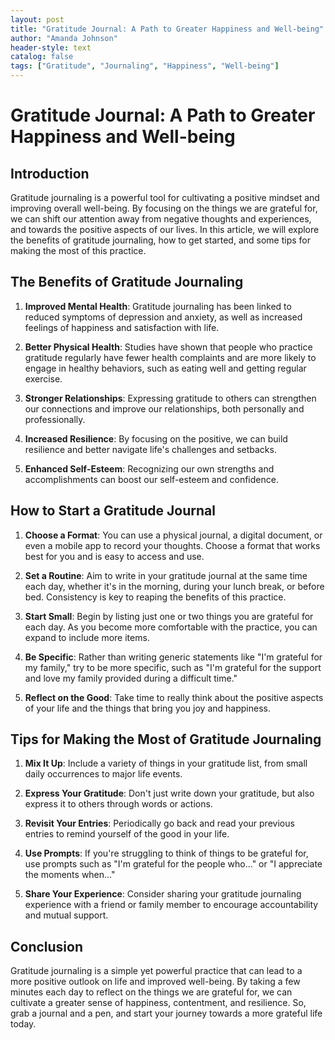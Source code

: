 ```yaml
---
layout: post
title: "Gratitude Journal: A Path to Greater Happiness and Well-being"
author: "Amanda Johnson"
header-style: text
catalog: false
tags: ["Gratitude", "Journaling", "Happiness", "Well-being"]
---
```


# Gratitude Journal: A Path to Greater Happiness and Well-being

## Introduction

Gratitude journaling is a powerful tool for cultivating a positive mindset and improving overall well-being. By focusing on the things we are grateful for, we can shift our attention away from negative thoughts and experiences, and towards the positive aspects of our lives. In this article, we will explore the benefits of gratitude journaling, how to get started, and some tips for making the most of this practice.

## The Benefits of Gratitude Journaling

1. **Improved Mental Health**: Gratitude journaling has been linked to reduced symptoms of depression and anxiety, as well as increased feelings of happiness and satisfaction with life.

2. **Better Physical Health**: Studies have shown that people who practice gratitude regularly have fewer health complaints and are more likely to engage in healthy behaviors, such as eating well and getting regular exercise.

3. **Stronger Relationships**: Expressing gratitude to others can strengthen our connections and improve our relationships, both personally and professionally.

4. **Increased Resilience**: By focusing on the positive, we can build resilience and better navigate life's challenges and setbacks.

5. **Enhanced Self-Esteem**: Recognizing our own strengths and accomplishments can boost our self-esteem and confidence.

## How to Start a Gratitude Journal

1. **Choose a Format**: You can use a physical journal, a digital document, or even a mobile app to record your thoughts. Choose a format that works best for you and is easy to access and use.

2. **Set a Routine**: Aim to write in your gratitude journal at the same time each day, whether it's in the morning, during your lunch break, or before bed. Consistency is key to reaping the benefits of this practice.

3. **Start Small**: Begin by listing just one or two things you are grateful for each day. As you become more comfortable with the practice, you can expand to include more items.

4. **Be Specific**: Rather than writing generic statements like "I'm grateful for my family," try to be more specific, such as "I'm grateful for the support and love my family provided during a difficult time."

5. **Reflect on the Good**: Take time to really think about the positive aspects of your life and the things that bring you joy and happiness.

## Tips for Making the Most of Gratitude Journaling

1. **Mix It Up**: Include a variety of things in your gratitude list, from small daily occurrences to major life events.

2. **Express Your Gratitude**: Don't just write down your gratitude, but also express it to others through words or actions.

3. **Revisit Your Entries**: Periodically go back and read your previous entries to remind yourself of the good in your life.

4. **Use Prompts**: If you're struggling to think of things to be grateful for, use prompts such as "I'm grateful for the people who..." or "I appreciate the moments when..."

5. **Share Your Experience**: Consider sharing your gratitude journaling experience with a friend or family member to encourage accountability and mutual support.

## Conclusion

Gratitude journaling is a simple yet powerful practice that can lead to a more positive outlook on life and improved well-being. By taking a few minutes each day to reflect on the things we are grateful for, we can cultivate a greater sense of happiness, contentment, and resilience. So, grab a journal and a pen, and start your journey towards a more grateful life today.